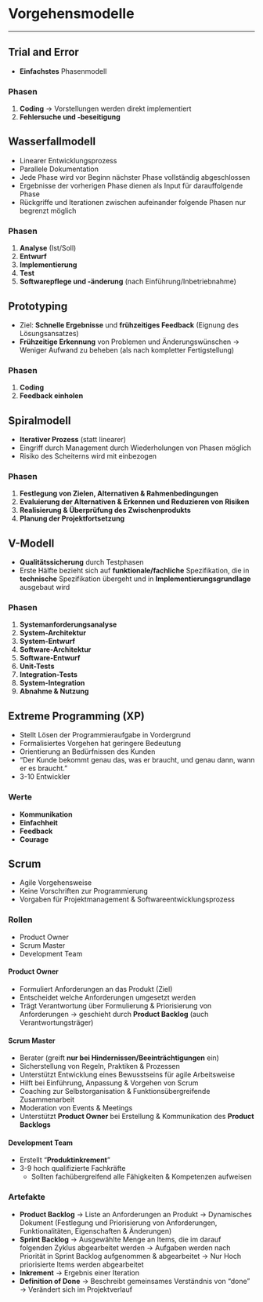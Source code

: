 # Vorgehensmodelle
___
## Trial and Error
- **Einfachstes** Phasenmodell
### Phasen
1. **Coding**
	→ Vorstellungen werden direkt implementiert
2. **Fehlersuche und -beseitigung**
## Wasserfallmodell
- Linearer Entwicklungsprozess
- Parallele Dokumentation
- Jede Phase wird vor Beginn nächster Phase vollständig abgeschlossen
- Ergebnisse der vorherigen Phase dienen als Input für darauffolgende Phase
- Rückgriffe und Iterationen zwischen aufeinander folgende Phasen nur begrenzt möglich 
### Phasen
1. **Analyse** (Ist/Soll)
2. **Entwurf**
3. **Implementierung**
4. **Test**
5. **Softwarepflege und -änderung** (nach Einführung/Inbetriebnahme)
## Prototyping
- Ziel: **Schnelle Ergebnisse** und **frühzeitiges Feedback** (Eignung des Lösungsansatzes)
- **Frühzeitige Erkennung** von Problemen und Änderungswünschen
	→ Weniger Aufwand zu beheben (als nach kompletter Fertigstellung)
### Phasen
1. **Coding**
2. **Feedback einholen**
## Spiralmodell
- **Iterativer Prozess** (statt linearer)
- Eingriff durch Management durch Wiederholungen von Phasen möglich
- Risiko des Scheiterns wird mit einbezogen
### Phasen
1. **Festlegung von Zielen, Alternativen & Rahmenbedingungen**
2. **Evaluierung der Alternativen & Erkennen und Reduzieren von Risiken**
3. **Realisierung & Überprüfung des Zwischenprodukts**
4. **Planung der Projektfortsetzung**
## V-Modell
- **Qualitätssicherung** durch Testphasen
- Erste Hälfte bezieht sich auf **funktionale/fachliche** Spezifikation, die in **technische** Spezifikation übergeht und in **Implementierungsgrundlage** ausgebaut wird
### Phasen
1. **Systemanforderungsanalyse**
2. **System-Architektur**
3. **System-Entwurf**
4. **Software-Architektur**
5. **Software-Entwurf**
6. **Unit-Tests**
7. **Integration-Tests**
8. **System-Integration**
9. **Abnahme & Nutzung**
## Extreme Programming (XP)
- Stellt Lösen der Programmieraufgabe in Vordergrund
- Formalisiertes Vorgehen hat geringere Bedeutung
- Orientierung an Bedürfnissen des Kunden
- “Der Kunde bekommt genau das, was er braucht, und genau dann, wann er es braucht.”
- 3-10 Entwickler
### Werte
- **Kommunikation**
- **Einfachheit**
- **Feedback**
- **Courage**
## Scrum
- Agile Vorgehensweise
- Keine Vorschriften zur Programmierung
- Vorgaben für Projektmanagement & Softwareentwicklungsprozess
### Rollen
- Product Owner
- Scrum Master
- Development Team
#### Product Owner
- Formuliert Anforderungen an das Produkt (Ziel)
- Entscheidet welche Anforderungen umgesetzt werden
- Trägt Verantwortung über Formulierung & Priorisierung von Anforderungen
	→ geschieht durch **Product Backlog** (auch Verantwortungsträger)
#### Scrum Master
- Berater (greift **nur bei Hindernissen/Beeinträchtigungen** ein)
- Sicherstellung von Regeln, Praktiken & Prozessen
- Unterstützt Entwicklung eines Bewusstseins für agile Arbeitsweise
- Hilft bei Einführung, Anpassung & Vorgehen von Scrum
- Coaching zur Selbstorganisation & Funktionsübergreifende Zusammenarbeit
- Moderation von Events & Meetings
- Unterstützt **Product Owner** bei Erstellung & Kommunikation des **Product Backlogs**
#### Development Team
- Erstellt “**Produktinkrement**”
- 3-9 hoch qualifizierte Fachkräfte
	- Sollten fachübergreifend alle Fähigkeiten & Kompetenzen aufweisen
### Artefakte
- **Product Backlog**
	→ Liste an Anforderungen an Produkt
	→ Dynamisches Dokument (Festlegung und Priorisierung von Anforderungen, Funktionalitäten, Eigenschaften & Änderungen)
- **Sprint Backlog**
	→ Ausgewählte Menge an Items, die im darauf folgenden Zyklus abgearbeitet werden
	→ Aufgaben werden nach Priorität in Sprint Backlog aufgenommen & abgearbeitet
	→ Nur Hoch priorisierte Items werden abgearbeitet
- **Inkrement**
	→ Ergebnis einer Iteration
- **Definition of Done**
	→ Beschreibt gemeinsames Verständnis von “done”
	→ Verändert sich im Projektverlauf